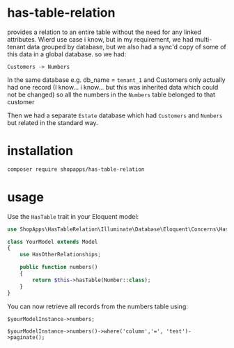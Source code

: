 # has-table-relation
provides a relation to an entire table without the need for any linked attributes.  Wierd use case i know, but in my requirement, we had multi-tenant data grouped by database, but we also had a sync'd copy of some of this data in a global database. so we had:
```
Customers -> Numbers
```
In the same database e.g. db_name = `tenant_1` and Customers only actually had one record (I know... i know... but this was inherited data which could not be changed) so all the numbers in the `Numbers` table belonged to that customer

Then we had a separate `Estate` database which had `Customers` and `Numbers` but related in the standard way.


# installation

```bash
composer require shopapps/has-table-relation
```

# usage
Use the `HasTable` trait in your Eloquent model:
```php
use ShopApps\HasTableRelation\Illuminate\Database\Eloquent\Concerns\HasOtherRelationships;

class YourModel extends Model
{
    use HasOtherRelationships;

    public function numbers()
    {
        return $this->hasTable(Number::class);
    }
}
```
You can now retrieve all records from the numbers table using:
```
$yourModelInstance->numbers;

$yourModelInstance->numbers()->where('column','=', 'test')->paginate();
```

